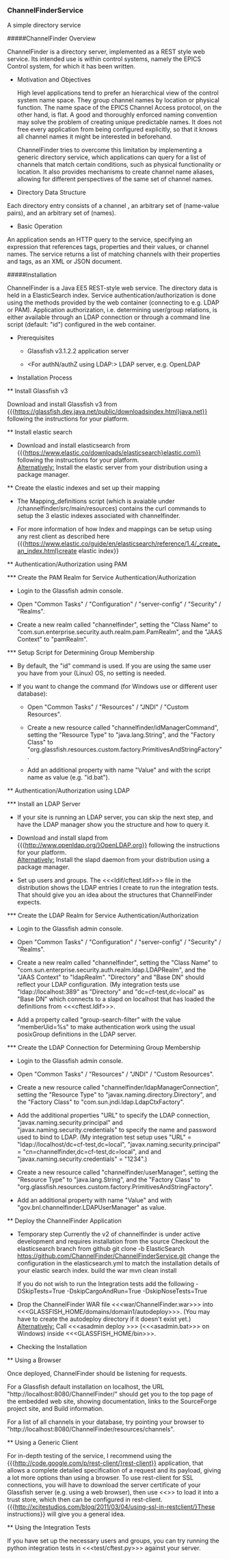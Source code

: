 ### ChannelFinderService
A simple directory service

#####ChannelFinder Overview

  ChannelFinder is a directory server, implemented as a REST style web service.
Its intended use is within control systems, namely the EPICS Control system, for which it has been written.

* Motivation and Objectives

  High level applications tend to prefer an hierarchical view of the control system name space.
They group channel names by location or physical function. The name space of the EPICS Channel Access protocol,
on the other hand, is flat. A good and thoroughly enforced naming convention may solve the problem of creating
unique predictable names. It does not free every application from being configured explicitly,
so that it knows all channel names it might be interested in beforehand.

  ChannelFinder tries to overcome this limitation by implementing a generic directory service,
which applications can query for a list of channels that match certain conditions,
such as physical functionality or location. It also provides mechanisms to create channel name aliases,
allowing for different perspectives of the same set of channel names.

* Directory Data Structure

 Each directory entry consists of a channel <name>, an arbitrary set of <properties> (name-value pairs),
and an arbitrary set of <tags> (names).

* Basic Operation

 An application sends an HTTP query to the service, specifying an expression that references tags,
properties and their values, or channel names. The service returns a list of matching channels with their
properties and tags, as an XML or JSON document.


#####Installation

  ChannelFinder is a Java EE5 REST-style web service. The directory data is held in
a ElasticSearch index. Service authentication/authorization is done using the
methods provided by the web container (connecting to e.g. LDAP or PAM).
Application authorization, i.e. determining user/group relations, is either available
through an LDAP connection or through a command line script (default: "id") configured
in the web container.

* Prerequisites

  * Glassfish v3.1.2.2 application server

  * <For authN/authZ using LDAP:> LDAP server, e.g. OpenLDAP

* Installation Process

** Install Glassfish v3

  Download and install Glassfish v3 from
  {{{https://glassfish.dev.java.net/public/downloadsindex.html}java.net}}
  following the instructions for your platform.

** Install elastic search

  * Download and install elasticsearch from {{{https://www.elastic.co/downloads/elasticsearch}elastic.com}}
    following the instructions for your platform.\
    <Alternatively:> Install the elastic server from your distribution using a package manager.

** Create the elastic indexes and set up their mapping

  * The Mapping_definitions script (which is avaiable under /channelfinder/src/main/resources) contains the curl commands to setup the 3 elastic indexes associated with channelfinder.
  
  * For more information of how Index and mappings can be setup using any rest client as described here {{{https://www.elastic.co/guide/en/elasticsearch/reference/1.4/_create_an_index.html}create elastic index}}
  

** Authentication/Authorization using PAM

*** Create the PAM Realm for Service Authentication/Authorization

  * Login to the Glassfish admin console.

  * Open "Common Tasks" / "Configuration" / "server-config" / "Security" / "Realms".

  * Create a new realm called "channelfinder", setting the "Class Name" to
    "com.sun.enterprise.security.auth.realm.pam.PamRealm", and the "JAAS Context" to "pamRealm".

*** Setup Script for Determining Group Membership

  * By default, the "id" command is used. If you are using the same user you have
    from your (Linux) OS, no setting is needed.

  * If you want to change the command (for Windows use or different user database):
    
    * Open "Common Tasks" / "Resources" / "JNDI" / "Custom Resources".

    * Create a new resource called "channelfinder/idManagerCommand", setting the "Resource Type" to
      "java.lang.String", and the "Factory Class" to "org.glassfish.resources.custom.factory.PrimitivesAndStringFactory".

    * Add an additional property with name "Value" and with the script name as value (e.g. "id.bat").

** Authentication/Authorization using LDAP

*** Install an LDAP Server

  * If your site is running an LDAP server, you can skip the next step, and have
    the LDAP manager show you the structure and how to query it.

  * Download and install slapd from {{{http://www.openldap.org/}OpenLDAP.org}}
    following the instructions for your platform.\
    <Alternatively:> Install the slapd daemon from your distribution using a package manager.

  * Set up users and groups. The <<<ldif/cftest.ldif>>> file in the distribution shows
    the LDAP entries I create to run the integration tests. That should give you an idea
    about the structures that ChannelFinder expects.

*** Create the LDAP Realm for Service Authentication/Authorization

  * Login to the Glassfish admin console.

  * Open "Common Tasks" / "Configuration" / "server-config" / "Security" / "Realms".

  * Create a new realm called "channelfinder", setting the "Class Name" to
    "com.sun.enterprise.security.auth.realm.ldap.LDAPRealm", and the "JAAS Context" to "ldapRealm".
    "Directory" and "Base DN" should reflect your LDAP configuration. (My integration tests use
    "ldap://localhost:389" as "Directory" and "dc=cf-test,dc=local" as "Base DN" which connects
    to a slapd on localhost that has loaded the definitions from <<<cftest.ldif>>>.

  * Add a property called "group-search-filter" with the value "memberUid=%s" to make
    authentication work using the usual posixGroup definitions in the LDAP server.

*** Create the LDAP Connection for Determining Group Membership

  * Login to the Glassfish admin console.

  * Open "Common Tasks" / "Resources" / "JNDI" / "Custom Resources".

  * Create a new resource called "channelfinder/ldapManagerConnection",
    setting the "Resource Type" to "javax.naming.directory.Directory",
    and the "Factory Class" to "com.sun.jndi.ldap.LdapCtxFactory".

  * Add the additional properties "URL" to specify the LDAP connection,
    "javax.naming.security.principal" and
    "javax.naming.security.credentials" to specify the name and password used
    to bind to LDAP.
    (My integration test setup uses "URL" = "ldap://localhost/dc=cf-test,dc=local",
    "javax.naming.security.principal" = "cn=channelfinder,dc=cf-test,dc=local", and
    and "javax.naming.security.credentials" = "1234".)

  * Create a new resource called "channelfinder/userManager", setting the "Resource Type" to
    "java.lang.String", and the "Factory Class" to "org.glassfish.resources.custom.factory.PrimitivesAndStringFactory".

  * Add an additional property with name "Value" and with "gov.bnl.channelfinder.LDAPUserManager" as value.

** Deploy the ChannelFinder Application

  * Temporary step
    Currently the v2 of channelfinder is under active development and requires installation from the source
    Checkout the elasticsearch branch from github
    git clone -b ElasticSearch https://github.com/ChannelFinder/ChannelFinderService.git
    change the configuration in the elasticsearch.yml to match the installation details of your elastic search index.
    build the war 
    mvn clean install
    
    If you do not wish to run the Integration tests add the following
    -DSkipTests=True -DskipCargoAndRun=True -DskipNoseTests=True

  * Drop the ChannelFinder WAR file <<<war/ChannelFinder.war>>> into
    <<<GLASSFISH_HOME/domains/domain1/autodeploy>>>.
    (You may have to create the autodeploy directory if it doesn't exist yet.)\
    <Alternatively:> Call <<<asadmin deploy <WAR-file>>>> (<<<asadmin.bat>>> on Windows)
    inside <<<GLASSFISH_HOME/bin>>>.

* Checking the Installation

** Using a Browser

  Once deployed, ChannelFinder should be listening for requests.

  For a Glassfish default installation on localhost, the URL "http://localhost:8080/ChannelFinder/"
should get you to the top page of the embedded web site, showing documentation, links to the
SourceForge project site, and Build information.

  For a list of all channels in your database, try pointing your browser to
"http://localhost:8080/ChannelFinder/resources/channels".

** Using a Generic Client

  For in-depth testing of the service, I recommend using the
{{{http://code.google.com/p/rest-client/}rest-client}} application, that allows a complete
detailed specification of a request and its payload, giving a lot more options than using a browser.
To use rest-client for SSL connections, you will have to download the server certificate of your
Glassfish server (e.g. using a web browser), then use <<<keytool>>> to load it into a trust store,
which then can be configured in rest-client.
{{{http://xcitestudios.com/blog/2011/03/04/using-ssl-in-restclient/}These instructions}} will give
you a general idea.

** Using the Integration Tests

  If you have set up the necessary users and groups, you can try running the python
integration tests in <<<test/cftest.py>>> against your server.
